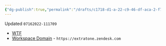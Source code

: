 ```yaml
---
{"dg-publish":true,"permalink":"/drafts/c1718-d1-a-22-c9-46-df-aca-2-f78-c1-ca-0-a5-c3/","dgHomeLink":true,"dgPassFrontmatter":false}
---
```


Updated `07162022-111709`

- [WTF](https://davidblue.wtf/drafts/C1718D1A-22C9-46DF-ACA2-F78C1CA0A5C3.html)
- [Workspace Domain](https://extratone.zendesk.com) - `https://extratone.zendesk.com`